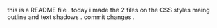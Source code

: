 this is a README file .
today i made the 2 files on the CSS styles maing outline and text shadows .
commit changes .
